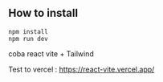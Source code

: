 ## How to install


`````````````
npm install
npm run dev
`````````````

coba react vite + Tailwind

Test to vercel : https://react-vite.vercel.app/